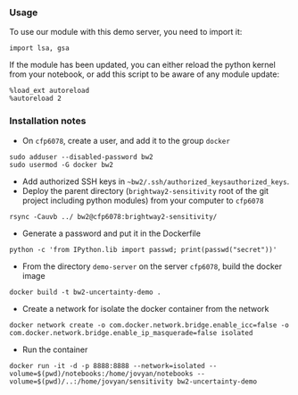 ### Usage

To use our module with this demo server, you need to import it:
```
import lsa, gsa
```

If the module has been updated, you can either reload the python kernel from your notebook, or add
this script to be aware of any module update:
```
%load_ext autoreload
%autoreload 2
```

### Installation notes

  * On `cfp6078`, create a user, and add it to the group `docker`
```
sudo adduser --disabled-password bw2
sudo usermod -G docker bw2
```
  * Add authorized SSH keys in `~bw2/.ssh/authorized_keysauthorized_keys`.
  * Deploy the parent directory (`brightway2-sensitivity` root of the git project including python modules) from your computer to `cfp6078`
```
rsync -Cauvb ../ bw2@cfp6078:brightway2-sensitivity/
```
  * Generate a password and put it in the Dockerfile
```
python -c 'from IPython.lib import passwd; print(passwd("secret"))'
```
  * From the directory `demo-server` on the server `cfp6078`, build the docker image
```
docker build -t bw2-uncertainty-demo .
```
  * Create a network for isolate the docker container from the network
```
docker network create -o com.docker.network.bridge.enable_icc=false -o com.docker.network.bridge.enable_ip_masquerade=false isolated
```
  * Run the container
```
docker run -it -d -p 8888:8888 --network=isolated --volume=$(pwd)/notebooks:/home/jovyan/notebooks --volume=$(pwd)/..:/home/jovyan/sensitivity bw2-uncertainty-demo
```
